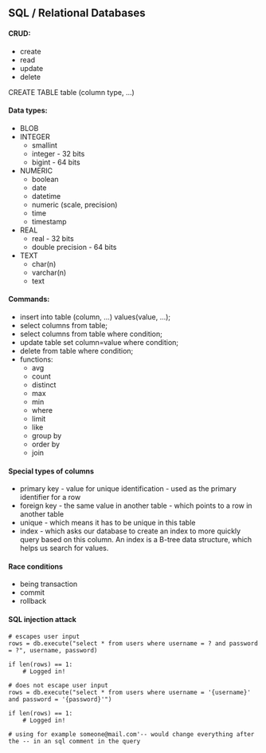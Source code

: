 ## SQL / Relational Databases

#### CRUD:

- create
- read
- update
- delete

CREATE TABLE table (column type, ...)

#### Data types:

- BLOB
- INTEGER 
    - smallint
    - integer - 32 bits
    - bigint - 64 bits
- NUMERIC
    - boolean
    - date
    - datetime
    - numeric (scale, precision)
    - time
    - timestamp
- REAL
    - real - 32 bits
    - double precision - 64 bits
- TEXT
    - char(n)
    - varchar(n)
    - text

#### Commands:

- insert into table (column, ...) values(value, ...);
- select columns from table;
- select columns from table where condition;
- update table set column=value where condition;
- delete from table where condition;
- functions:
    - avg
    - count
    - distinct
    - max
    - min
    - where
    - limit
    - like
    - group by
    - order by
    - join

#### Special types of columns

- primary key - value for unique identification - used as the primary identifier for a row
- foreign key - the same value in another table - which points to a row in another table
- unique - which means it has to be unique in this table
- index - which asks our database to create an index to more quickly query based on this column. An index is a B-tree data structure, which helps us search for values.

#### Race conditions

- being transaction
- commit 
- rollback

#### SQL injection attack

```
# escapes user input
rows = db.execute("select * from users where username = ? and password = ?", username, password)

if len(rows) == 1:
    # Logged in!
```

```
# does not escape user input
rows = db.execute("select * from users where username = '{username}' and password = '{password}'")

if len(rows) == 1:
    # Logged in!

# using for example someone@mail.com'-- would change everything after the -- in an sql comment in the query
```